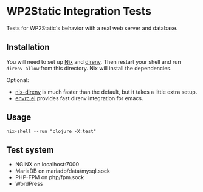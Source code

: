 # WP2Static Integration Tests

Tests for WP2Static's behavior with a real web server and database.

## Installation

You will need to set up [Nix](https://nixos.org/learn.html) and [direnv](https://direnv.net/docs/installation.html). Then restart your shell and run `direnv allow` from this directory. Nix will install the dependencies.

Optional:
* [nix-direnv](https://github.com/nix-community/nix-direnv) is much faster than the default, but it takes a little extra setup.
* [envrc.el](https://github.com/purcell/envrc) provides fast direnv integration for emacs.

## Usage

`nix-shell --run "clojure -X:test"`

## Test system

 - NGINX on localhost:7000
 - MariaDB on mariadb/data/mysql.sock
 - PHP-FPM on php/fpm.sock
 - WordPress

